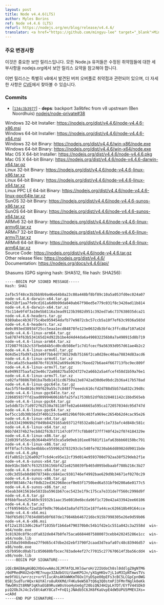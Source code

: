 ```yaml
---
layout: post
title: Node v4.4.6(LTS)
author: Myles Borins
ref: Node v4.4.6 (LTS)
refurl: https://nodejs.org/en/blog/release/v4.4.6/
translator: <a href="https://github.com/mingyu-lee" target="_blank">Mingyu-Lee</a>
---
```


<!--
### Notable Changes

This is an important security release. All Node.js users should consult the security release summary at nodejs.org for details on patched vulnerabilities.

This release is specifically related to a Buffer overflow vulnerability discovered in v8, more details can be found [in the CVE](https://www.cve.mitre.org/cgi-bin/cvename.cgi?name=CVE-2016-1669)
-->

### 주요 변경사항

이것은 중요한 보안 릴리스입니다. 모든 Node.js 유저들은 수정된 취약점들에 대한 세부사항을 nodejs.org에서 보안 릴리스 요약을 참고해야 합니다.

이번 릴리스는 특별히 v8에서 발견된 버퍼 오버플로 취약점과 관련되어 있으며, 더 자세한 사항은 [CVE](https://www.cve.mitre.org/cgi-bin/cvename.cgi?name=CVE-2016-1669)에서 찾아볼 수 있습니다.

### Commits

* [[`134c3b3977`](https://github.com/nodejs/node/commit/134c3b3977)] - **deps**: backport 3a9bfec from v8 upstream (Ben Noordhuis) [nodejs/node-private#38](https://github.com/nodejs/node-private/pull/38)


Windows 32-bit Installer: <https://nodejs.org/dist/v4.4.6/node-v4.4.6-x86.msi><br>
Windows 64-bit Installer: <https://nodejs.org/dist/v4.4.6/node-v4.4.6-x64.msi><br>
Windows 32-bit Binary: <https://nodejs.org/dist/v4.4.6/win-x86/node.exe><br>
Windows 64-bit Binary: <https://nodejs.org/dist/v4.4.6/win-x64/node.exe><br>
Mac OS X 64-bit Installer: <https://nodejs.org/dist/v4.4.6/node-v4.4.6.pkg><br>
Mac OS X 64-bit Binary: <https://nodejs.org/dist/v4.4.6/node-v4.4.6-darwin-x64.tar.gz><br>
Linux 32-bit Binary: <https://nodejs.org/dist/v4.4.6/node-v4.4.6-linux-x86.tar.xz><br>
Linux 64-bit Binary: <https://nodejs.org/dist/v4.4.6/node-v4.4.6-linux-x64.tar.xz><br>
Linux PPC LE 64-bit Binary: <https://nodejs.org/dist/v4.4.6/node-v4.4.6-linux-ppc64le.tar.xz><br>
SunOS 32-bit Binary: <https://nodejs.org/dist/v4.4.6/node-v4.4.6-sunos-x86.tar.xz><br>
SunOS 64-bit Binary: <https://nodejs.org/dist/v4.4.6/node-v4.4.6-sunos-x64.tar.xz><br>
ARMv6 32-bit Binary: <https://nodejs.org/dist/v4.4.6/node-v4.4.6-linux-armv6l.tar.xz><br>
ARMv7 32-bit Binary: <https://nodejs.org/dist/v4.4.6/node-v4.4.6-linux-armv7l.tar.xz><br>
ARMv8 64-bit Binary: <https://nodejs.org/dist/v4.4.6/node-v4.4.6-linux-arm64.tar.xz><br>
Source Code: <https://nodejs.org/dist/v4.4.6/node-v4.4.6.tar.gz><br>
Other release files: <https://nodejs.org/dist/v4.4.6/><br>
Documentation: <https://nodejs.org/docs/v4.4.6/api/>

Shasums (GPG signing hash: SHA512, file hash: SHA256):

```
-----BEGIN PGP SIGNED MESSAGE-----
Hash: SHA1

2afbc5f48ce3b3bb9b9a46e64b8a23c08a448bf8bf89c10a5a053fd0ec024a07  node-v4.4.6-darwin-x64.tar.gz
0b431bf1aa7fe9cd161a6d0b99da040ab67f98ed5e779c031f8c3420ad11b814  node-v4.4.6-darwin-x64.tar.xz
75c114e9f4f3a10e5b8116a3ead9123b3982d951c392ed7a6c737638035dca21  node-v4.4.6-headers.tar.gz
9389abec4b36775c4be959454dafb77e9872cbc57ccb5a10f7ef63c9936a503d  node-v4.4.6-headers.tar.xz
de0c093ed38934f25cc5eaa1ecd84878fe123e0632db3bf4c3ffcd8af107a62d  node-v4.4.6-linux-arm64.tar.gz
5a87874f63b534165d24d922b1be4d4d44da6a490832256b0a7a490915d8b719  node-v4.4.6-linux-arm64.tar.xz
372087f61b2c53fbeb84b5cd0cdb508ef1c7d1fcecf9a56393d957d61ae4b2c2  node-v4.4.6-linux-armv6l.tar.gz
0d4d5e1fbd97a1b349f7bb4d7f36529db75166f2ca0d28ec40aa78834d83acd6  node-v4.4.6-linux-armv6l.tar.xz
736ca6a35cbae8870cf819362a699a9639c76eed27b6ae4f667713fbc9ec809f  node-v4.4.6-linux-armv7l.tar.gz
6a9499375aafa23e46c72a86827ba5024727e2a66b2a5a4fcef458d1b59a76e1  node-v4.4.6-linux-armv7l.tar.xz
ce02faf08867b01ba7bdb1431cd6750a13e8742ad30d6e9bdc2b36a417b578ad  node-v4.4.6-linux-ppc64le.tar.gz
4ac5f5f4ed016c99f629a55c7c848f7feeedc616cfd2d788d5b57da832c39d8c  node-v4.4.6-linux-ppc64le.tar.xz
228685937ffd2aad0999460616bfa25fa17538b52df6b328481142c1bbd565eb  node-v4.4.6-linux-ppc64.tar.gz
1e5ddb72c71d972f62530a78110ffe82a6446665a595ca172057034dc95d747d  node-v4.4.6-linux-ppc64.tar.xz
bef5cc1db30b56d3f40b123c6a40529b6f69c403fa969ec2654b62d4cac95e26  node-v4.4.6-linux-x64.tar.gz
5a5633419069b2f049b8429165ab93712f8532a8b1a8fc1e733afc4d848c581c  node-v4.4.6-linux-x64.tar.xz
86b7d4374b27ecb8d2f63b371147c0f7f7cf8b80f37ff740f42e2f074184329e  node-v4.4.6-linux-x86.tar.gz
22d039fa55ecdb3644b49fd3ca5a9d9eb101ee07681f11afa63bbb60150bc791  node-v4.4.6-linux-x86.tar.xz
0ff8facfc59cbe4bbbce559962d783293cbc540fe78230ab6dd8982dd9011bde  node-v4.4.6.pkg
d1fa8b52c126a092f7c6d4ce95e12cf39d014e9593700d792aa38f529deb2f1e  node-v4.4.6-sunos-x64.tar.gz
8de91bc3b07cf6325336156bf421e8258039fb465d095bdbaabf788b216c3b27  node-v4.4.6-sunos-x64.tar.xz
cd0c3d55eb0d80787348cc6841ec9381746ef4992bae629d9b34671ef0270c29  node-v4.4.6-sunos-x86.tar.gz
069f80346c74cf0db22ed362968ecef0e03f1750bed6a531bf9d200a6e0177c5  node-v4.4.6-sunos-x86.tar.xz
45eab3d415616e5831ba5961b67cec5423e1f9c175ca7e331de7f560c2998d9f  node-v4.4.6.tar.gz
0f6bbfbea525469c91932b1aac35e0810e6bcda96f1c720e42a433942ee66106  node-v4.4.6.tar.xz
cff69594b5cf2ad1bf9d9c706ab43a8afd7531e187fa44cec626618b49164cce  node-v4.4.6-x64.msi
78df65d9177034d805d0f687de179846b6467216bc915b7998305e26e9d59b06  node-v4.4.6-x86.msi
6f12a13513d6c26aff1035bf1b6da4790370b0c54b1fd2e1c551a842c3a2558d  win-x64/node.exe
3c81920c8f9ccdfa832de847b8fe75aca66844075880073cebb420245286e1cc  win-x64/node.lib
d1350a5940dbea27f9d65c47dbe2d2ebf3790f2caad3d7eafa07c48c83946d57  win-x86/node.exe
cb7b950cd0ab71c850680bfbcec783ade4ef27c77015c277670614f3ba56cdd4  win-x86/node.lib
-----BEGIN PGP SIGNATURE-----

iQEcBAEBAgAGBQJXbGvwAAoJEJM7AfQLXKlGwroH/22IUdoCh8sl0ddlgZ0gNTM6
/0dPRedM4U2nQrME7nugv3ZAdbGtU/UamKPGJn/yXGgHKbv7jL1oM3IpNTmwsTVs
me9fXUi/w+rzcz+xrVlIucAhsAKkWWKmT6Ox1YyDSpe00pEFs3cBC5LCGpCpn0WG
05Bj5udTurHQxrAUYAlro8uRXKMd/FHKu9eW587tQ6q3Q0stmPJ3FMnfNglk0eKk
fWwORVZt8RNPJqKhaEGB9RusW0sVooHyUe6gT20biQNJ4H2pLH7DT/EYfV44SDkO
piQ2ObJkJ4cIv58t4aKY8CaT+FnQ1jJNAdb5C6JK6FKaUvpE4dW5UPU5PMEVJXs=
=cA0d
-----END PGP SIGNATURE-----

```